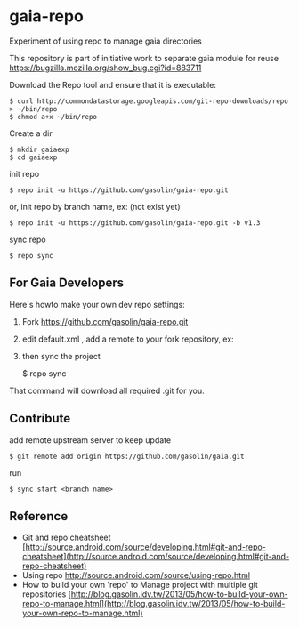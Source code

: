 gaia-repo
=================

Experiment of using repo to manage gaia directories

This repository is part of initiative work to separate gaia module for reuse
https://bugzilla.mozilla.org/show_bug.cgi?id=883711



Download the Repo tool and ensure that it is executable:

    $ curl http://commondatastorage.googleapis.com/git-repo-downloads/repo > ~/bin/repo
    $ chmod a+x ~/bin/repo

Create a dir

    $ mkdir gaiaexp
    $ cd gaiaexp

init repo

    $ repo init -u https://github.com/gasolin/gaia-repo.git
    

or, init repo by branch name, ex: (not exist yet)

    $ repo init -u https://github.com/gasolin/gaia-repo.git -b v1.3


sync repo

    $ repo sync



## For Gaia Developers

Here's howto make your own dev repo settings:

1. Fork https://github.com/gasolin/gaia-repo.git
2. edit default.xml , add a remote to your fork repository, ex:

     <remote name="origin" fetch="https://github.com/gasolin/"/>

3. then sync the project

    $ repo sync


That command will download all required .git for you.


## Contribute

add remote upstream server to keep update

    $ git remote add origin https://github.com/gasolin/gaia.git

run 

    $ sync start <branch name>


## Reference

* Git and repo cheatsheet [http://source.android.com/source/developing.html#git-and-repo-cheatsheet](http://source.android.com/source/developing.html#git-and-repo-cheatsheet)
* Using repo http://source.android.com/source/using-repo.html
* How to build your own 'repo' to Manage project with multiple git repositories  [http://blog.gasolin.idv.tw/2013/05/how-to-build-your-own-repo-to-manage.html](http://blog.gasolin.idv.tw/2013/05/how-to-build-your-own-repo-to-manage.html)

